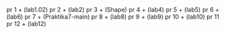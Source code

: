 pr 1 + (lab1.02)
pr 2 + (lab2)
pr 3 + (Shape)
pr 4 + (lab4)
pr 5 + (lab5)
pr 6 + (lab6)
pr 7 + (Praktika7-main)
pr 8 + (lab8)
pr 9 + (lab9)
pr 10 + (lab10)
pr 11
pr 12 + (lab12)
